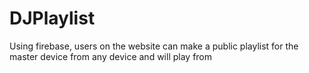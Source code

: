 # DJPlaylist
Using firebase, users on the website can make a public playlist for the master device from any device and will play from 
